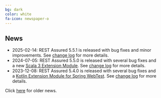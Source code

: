 ```yaml
---
bg: dark
color: white
fa-icon: newspaper-o
---
```

## News

* 2025-02-14: REST Assured 5.5.1 is released with bug fixes and minor improvements. See [change log](https://raw.githubusercontent.com/rest-assured/rest-assured/master/changelog.txt) for more details.
* 2024-07-05: REST Assured 5.5.0 is released with several bug fixes and a new [Scala 3 Extension Module](https://github.com/rest-assured/rest-assured/wiki/Scala#scala-extension-module). See [change log](https://raw.githubusercontent.com/rest-assured/rest-assured/master/changelog.txt) for more details.
* 2023-12-08: REST Assured 5.4.0 is released with several bug fixes and a [Kotlin Extension Module for Spring WebTest](https://github.com/rest-assured/rest-assured/wiki/Kotlin#kotlin-extension-module-for-spring-webtest). See [change log](https://raw.githubusercontent.com/rest-assured/rest-assured/master/changelog.txt) for more details.

Click [here](https://github.com/rest-assured/rest-assured/wiki/OldNews) for older news.